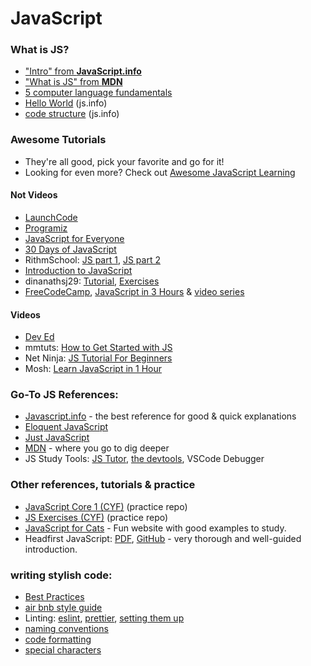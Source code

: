 # JavaScript


### What is JS?

* ["Intro" from __JavaScript.info__](https://javascript.info/intro)
* ["What is JS" from __MDN__](https://developer.mozilla.org/en-US/docs/Learn/JavaScript/First_steps/What_is_JavaScript)
* [5 computer language fundamentals](https://blog.upperlinecode.com/computer-language-fundamentals-five-core-concepts-1aa43e929f40)
* [Hello World](https://javascript.info/hello-world) (js.info)
* [code structure](https://javascript.info/structure) (js.info)

### Awesome Tutorials

* They're all good, pick your favorite and go for it!
* Looking for even more? Check out [Awesome JavaScript Learning](https://github.com/micromata/awesome-javascript-learning)

#### Not Videos

* [LaunchCode](https://education.launchcode.org/intro-to-professional-web-dev/index.html)
* [Programiz](https://www.programiz.com/javascript)
* [JavaScript for Everyone](https://github.com/Asabeneh/JavaScript-for-Everyone)
* [30 Days of JavaScript](https://github.com/Asabeneh/30DaysOfJavaScript)
* RithmSchool: [JS part 1](https://www.rithmschool.com/courses/javascript), [JS part 2](https://www.rithmschool.com/courses/intermediate-javascript/)
* [Introduction to JavaScript](https://github.com/nerdschoolbergen/introduction-to-javascript)
* dinanathsj29: [Tutorial](https://github.com/dinanathsj29/javascript-beginners-tutorial), [Exercises](Javhttps://github.com/dinanathsj29/javascript-exercise-beginners)
* [FreeCodeCamp](https://www.freecodecamp.org), [JavaScript in 3 Hours](https://www.youtube.com/watch?v=PkZNo7MFNFg) & [video series](https://medium.freecodecamp.org/my-giant-javascript-basics-course-is-now-live-on-youtube-and-its-100-free-9020a21bbc27)

#### Videos

* [Dev Ed](https://www.youtube.com/watch?v=edlFjlzxkSI&list=PLDyQo7g0_nsX8_gZAB8KD1lL4j4halQBJ)
* mmtuts: [How to Get Started with JS](https://www.youtube.com/watch?v=ItYye9h_RXg&list=PL0eyrZgxdwhxNGMWROnaY35NLyEjTqcgB&index=1)
* Net Ninja: [JS Tutorial For Beginners](https://www.youtube.com/watch?v=qoSksQ4s_hg&list=PL4cUxeGkcC9i9Ae2D9Ee1RvylH38dKuET)
* Mosh: [Learn JavaScript in 1 Hour](https://www.youtube.com/watch?v=W6NZfCO5SIk)

### Go-To JS References:

* [Javascript.info](https://javascript.info) - the best reference for good & quick explanations
* [Eloquent JavaScript](https://eloquentjavascript.net/Eloquent_JavaScript.pdf)
* [Just JavaScript](https://github.com/HackYourFutureBelgium/just-javascript)
* [MDN](https://developer.mozilla.org/en-US/docs/Learn/Getting_started_with_the_web/JavaScript_basics) - where you go to dig deeper
* JS Study Tools: [JS Tutor](http://www.pythontutor.com/live.html#mode=edit), [the devtools](https://developer.mozilla.org/en-US/docs/Tools), VSCode Debugger

### Other references, tutorials & practice

* [JavaScript Core 1 (CYF)](https://github.com/CodeYourFuture/JavaScript-Core-1-Homework) (practice repo)
* [JS Exercises (CYF)](https://github.com/hackyourfuturebelgium/js-exercises) (practice repo)
* [JavaScript for Cats](http://jsforcats.com) - Fun website with good examples to study.
* Headfirst JavaScript: [PDF](http://wickedlysmart.com/wp-content/uploads/2014/03/Head_First_JavaScript_Programming_SampleChapter.pdf), [GitHub](https://github.com/bethrobson/Head-First-JavaScript-Programming) - very thorough and well-guided introduction.



### writing stylish code:
* [Best Practices](https://github.com/nerdschoolbergen/javascript-best-practices)
* [air bnb style guide](https://github.com/airbnb/javascript)
* Linting: [eslint](https://marketplace.visualstudio.com/items?itemName=dbaeumer.vscode-eslint), [prettier](https://marketplace.visualstudio.com/items?itemName=esbenp.prettier-vscode), [setting them up](https://www.youtube.com/watch?v=YIvjKId9m2c)
* [naming conventions](https://github.com/HackYourFuture/fundamentals/blob/master/fundamentals/naming_conventions.md)
* [code formatting](https://github.com/HackYourFutureBelgium/fundamentals/blob/master/fundamentals/code_formatting.md)
* [special characters](https://github.com/HackYourFuture/fundamentals/blob/master/fundamentals/names_of_special_characters.md)
